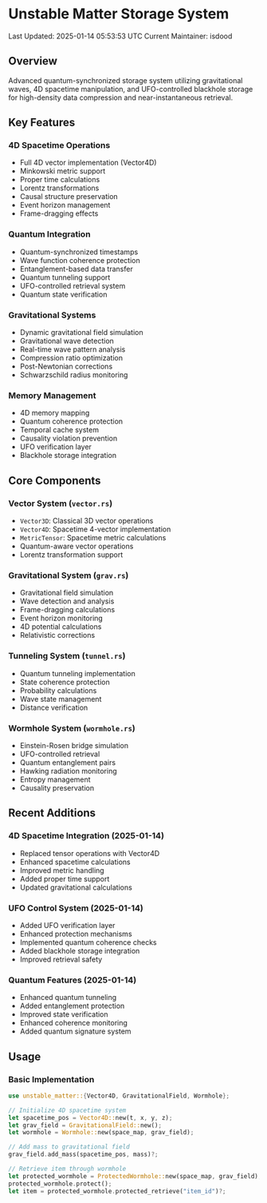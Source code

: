 # Unstable Matter Storage System
Last Updated: 2025-01-14 05:53:53 UTC
Current Maintainer: isdood

## Overview
Advanced quantum-synchronized storage system utilizing gravitational waves, 4D spacetime manipulation, and UFO-controlled blackhole storage for high-density data compression and near-instantaneous retrieval.

## Key Features

### 4D Spacetime Operations
- Full 4D vector implementation (Vector4D)
- Minkowski metric support
- Proper time calculations
- Lorentz transformations
- Causal structure preservation
- Event horizon management
- Frame-dragging effects

### Quantum Integration
- Quantum-synchronized timestamps
- Wave function coherence protection
- Entanglement-based data transfer
- Quantum tunneling support
- UFO-controlled retrieval system
- Quantum state verification

### Gravitational Systems
- Dynamic gravitational field simulation
- Gravitational wave detection
- Real-time wave pattern analysis
- Compression ratio optimization
- Post-Newtonian corrections
- Schwarzschild radius monitoring

### Memory Management
- 4D memory mapping
- Quantum coherence protection
- Temporal cache system
- Causality violation prevention
- UFO verification layer
- Blackhole storage integration

## Core Components

### Vector System (`vector.rs`)
- `Vector3D`: Classical 3D vector operations
- `Vector4D`: Spacetime 4-vector implementation
- `MetricTensor`: Spacetime metric calculations
- Quantum-aware vector operations
- Lorentz transformation support

### Gravitational System (`grav.rs`)
- Gravitational field simulation
- Wave detection and analysis
- Frame-dragging calculations
- Event horizon monitoring
- 4D potential calculations
- Relativistic corrections

### Tunneling System (`tunnel.rs`)
- Quantum tunneling implementation
- State coherence protection
- Probability calculations
- Wave state management
- Distance verification

### Wormhole System (`wormhole.rs`)
- Einstein-Rosen bridge simulation
- UFO-controlled retrieval
- Quantum entanglement pairs
- Hawking radiation monitoring
- Entropy management
- Causality preservation

## Recent Additions

### 4D Spacetime Integration (2025-01-14)
- Replaced tensor operations with Vector4D
- Enhanced spacetime calculations
- Improved metric handling
- Added proper time support
- Updated gravitational calculations

### UFO Control System (2025-01-14)
- Added UFO verification layer
- Enhanced protection mechanisms
- Implemented quantum coherence checks
- Added blackhole storage integration
- Improved retrieval safety

### Quantum Features (2025-01-14)
- Enhanced quantum tunneling
- Added entanglement protection
- Improved state verification
- Enhanced coherence monitoring
- Added quantum signature system

## Usage

### Basic Implementation
```rust
use unstable_matter::{Vector4D, GravitationalField, Wormhole};

// Initialize 4D spacetime system
let spacetime_pos = Vector4D::new(t, x, y, z);
let grav_field = GravitationalField::new();
let wormhole = Wormhole::new(space_map, grav_field);

// Add mass to gravitational field
grav_field.add_mass(spacetime_pos, mass)?;

// Retrieve item through wormhole
let protected_wormhole = ProtectedWormhole::new(space_map, grav_field);
protected_wormhole.protect();
let item = protected_wormhole.protected_retrieve("item_id")?;

